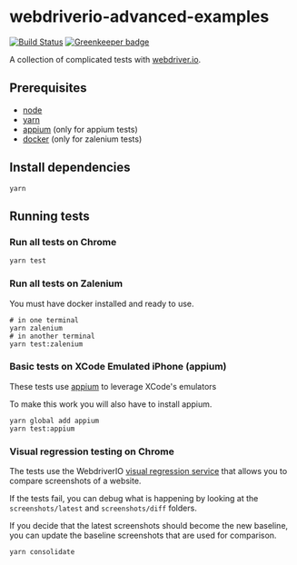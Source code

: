 # webdriverio-advanced-examples
[![Build Status](https://travis-ci.org/aberonni/webdriverio-advanced-examples.svg?branch=master)](https://travis-ci.org/aberonni/webdriverio-advanced-examples) [![Greenkeeper badge](https://badges.greenkeeper.io/aberonni/webdriverio-advanced-examples.svg)](https://greenkeeper.io/)

A collection of complicated tests with [webdriver.io](http://webdriver.io/).

## Prerequisites

- [node](https://nodejs.org/en/download/)
- [yarn](https://yarnpkg.com/en/)
- [appium](http://appium.io/) (only for appium tests)
- [docker](https://www.docker.com/) (only for zalenium tests)

## Install dependencies

```
yarn
```

## Running tests

### Run all tests on Chrome

```
yarn test
```

### Run all tests on Zalenium

You must have docker installed and ready to use.

```
# in one terminal
yarn zalenium
# in another terminal
yarn test:zalenium
```

### Basic tests on XCode Emulated iPhone (appium)

These tests use [appium](http://appium.io/) to leverage XCode's emulators

To make this work you will also have to install appium.

```
yarn global add appium
yarn test:appium
```

### Visual regression testing on Chrome

The tests use the WebdriverIO [visual regression service](http://webdriver.io/guide/services/visual-regression.html) that allows you to compare screenshots of a website.

If the tests fail, you can debug what is happening by looking at the `screenshots/latest` and `screenshots/diff` folders.

If you decide that the latest screenshots should become the new baseline, you can update the baseline screenshots that are used for comparison.

```
yarn consolidate
```
